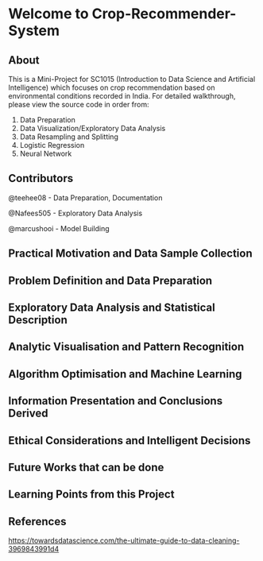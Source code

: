 # Welcome to Crop-Recommender-System

## About
This is a Mini-Project for SC1015 (Introduction to Data Science and Artificial Intelligence) which focuses on crop recommendation based on environmental conditions recorded in India. For detailed walkthrough, please view the source code in order from:

1. Data Preparation
2. Data Visualization/Exploratory Data Analysis
3. Data Resampling and Splitting
4. Logistic Regression
5. Neural Network

## Contributors
@teehee08 - Data Preparation, Documentation

@Nafees505 - Exploratory Data Analysis

@marcushooi - Model Building

## Practical Motivation and Data Sample Collection

## Problem Definition and Data Preparation

## Exploratory Data Analysis and Statistical Description

## Analytic Visualisation and Pattern Recognition

## Algorithm Optimisation and Machine Learning

## Information Presentation and Conclusions Derived

## Ethical Considerations and Intelligent Decisions

## Future Works that can be done

## Learning Points from this Project

## References
https://towardsdatascience.com/the-ultimate-guide-to-data-cleaning-3969843991d4
